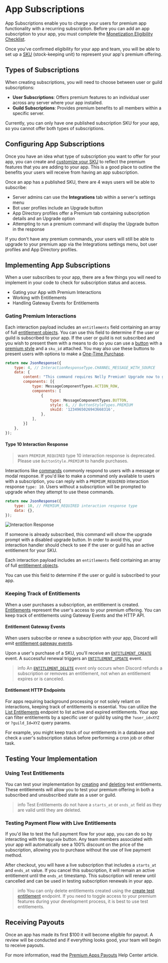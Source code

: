 # App Subscriptions

App Subscriptions enable you to charge your users for premium app functionality with a recurring subscription. Before you can add an app subscription to your app, you must complete the [Monetization Eligibility Checklist](#DOCS_MONETIZATION_OVERVIEW/eligibility-checklist).

Once you've confirmed eligibility for your app and team, you will be able to set up a [SKU](#DOCS_MONETIZATION_SKUS) (stock-keeping unit) to represent your app's premium offering.

## Types of Subscriptions

When creating subscriptions, you will need to choose between user or guild subscriptions:

-   **User Subscriptions**: Offers premium features to an individual user across any server where your app installed.
-   **Guild Subscriptions**: Provides premium benefits to all members within a specific server.

Currently, you can only have one published subscription SKU for your app, so you cannot offer both types of subscriptions.

## Configuring App Subscriptions

Once you have an idea what type of subscription you want to offer for your app, you can create and [customize your SKU](#DOCS_MONETIZATION_SKUS/customizing-your-skus) to reflect the premium features that you are adding to your app. This is a good place to outline the benefits your users will receive from having an app subscription.

Once an app has a published SKU, there are 4 ways users will be able to subscribe:

-   Server admins can use the **Integrations** tab within a server's settings menu
-   Bot user profiles include an Upgrade button
-   App Directory profiles offer a Premium tab containing subscription details and an Upgrade option
-   Attempting to run a premium command will display the Upgrade button in the response

If you don't have any premium commands, your users will still be able to upgrade to your premium app via the Integrations settings menu, bot user profiles and App Directory profiles.

## Implementing App Subscriptions

When a user subscribes to your app, there are a few things you will need to implement in your code to check for subscription status and access.

-   Gating your App with Premium Interactions
-   Working with Entitlements
-   Handling Gateway Events for Entitlements

### Gating Premium Interactions

Each interaction payload includes an `entitlements` field containing an array of full [entitlement objects](#DOCS_MONETIZATION_ENTITLEMENTS/entitlement-object). You can use this field to determine if the user or guild is subscribed to your app. If the user or guild is not subscribed and you wish to present them with a means to do so you can use a [button](#DOCS_INTERACTIONS_MESSAGE_COMPONENTS/buttons) with a [premium style](#DOCS_INTERACTIONS_MESSAGE_COMPONENTS/button-object-button-styles) and a `sku_id` attached. You may also use these buttons to present users with options to make a [One-Time Purchase](#DOCS_MONETIZATION_ONE-TIME_PURCHASES).

```javascript
return new JsonResponse({
    type: 4, // InteractionResponseType.CHANNEL_MESSAGE_WITH_SOURCE
    data: {
        content: "This command requires Nelly Premium! Upgrade now to get access to these features!",
        components: [{
            type: MessageComponentTypes.ACTION_ROW,
            components: [
                {
                    type: MessageComponentTypes.BUTTON,
                    style: 6, // ButtonStyleTypes.PREMIUM
                    skuId: '1234965026943668316',
                },
            ],
        }]
    },
});
```

#### Type 10 Interaction Response

> warn
> `PREMIUM_REQUIRED` type 10 interaction response is deprecated. Please use `ButtonStyle.PREMIUM` to handle purchases.

Interactions like [commands](#DOCS_INTERACTIONS_APPLICATION_COMMANDS) commonly respond to users with a message or modal response. If you'd like to make a command only available to users with a subscription, you can reply with a `PREMIUM_REQUIRED` interaction response `type: 10`. Users without a subscription will be prompted to upgrade when they attempt to use these commands.

```javascript
return new JsonResponse({
    type: 10, // PREMIUM_REQUIRED interaction response type
    data: {},
});
```

![Interaction Response](monetization-interaction-response.png)

If someone is already subscribed, this command will show the upgrade prompt with a disabled upgrade button. In order to avoid this, your interaction handler should check to see if the user or guild has an active entitlement for your SKU.

Each interaction payload includes an `entitlements` field containing an array of full [entitlement objects](#DOCS_MONETIZATION_ENTITLEMENTS/entitlement-object).

You can use this field to determine if the user or guild is subscribed to your app.

### Keeping Track of Entitlements

When a user purchases a subscription, an entitlement is created. [Entitlements](#DOCS_MONETIZATION_ENTITLEMENTS) represent the user's access to your premium offering. You can keep track of entitlements using Gateway Events and the HTTP API.

#### Entitlement Gateway Events

When users subscribe or renew a subscription with your app, Discord will emit [entitlement gateway events](#DOCS_MONETIZATION_ENTITLEMENTS/gateway-events).

Upon a user's purchase of a SKU, you'll receive an [`ENTITLEMENT_CREATE`](#DOCS_MONETIZATION_ENTITLEMENTS/new-entitlement) event. A successful renewal triggers an [`ENTITLEMENT_UPDATE`](#DOCS_MONETIZATION_ENTITLEMENTS/updated-entitlement) event.

> info
> An [`ENTITLEMENT_DELETE`](#DOCS_MONETIZATION_ENTITLEMENTS/deleted-entitlement) event only occurs when Discord refunds a subscription or removes an entitlement, not when an entitlement expires or is canceled.

#### Entitlement HTTP Endpoints

For apps requiring background processing or not solely reliant on interactions, keeping track of entitlements is essential. You can utilize the [List Entitlements](#DOCS_MONETIZATION_ENTITLEMENTS/list-entitlements) endpoint to list active and expired entitlements. Your app can filter entitlements by a specific user or guild by using the `?user_id=XYZ` or `?guild_Id=XYZ` query params.

For example, you might keep track of our entitlements in a database and check a user's subscription status before performing a cron job or other task.

## Testing Your Implementation

### Using Test Entitlements

You can test your implementation by [creating](#DOCS_MONETIZATION_ENTITLEMENTS/create-test-entitlement) and [deleting](#DOCS_MONETIZATION_ENTITLEMENTS/delete-test-entitlement) test entitlements. These entitlements will allow you to test your premium offering in both a subscribed and unsubscribed state as a user or guild. 

> info
> Test Entitlements do not have a `starts_at` or `ends_at` field as they are valid until they are deleted.

### Testing Payment Flow with Live Entitlements

If you'd like to test the full payment flow for your app, you can do so by interacting with the `Upgrade` button. Any team members associated with your app will automatically see a 100% discount on the price of the subscription, allowing you to purchase without the use of live payment method. 

After checkout, you will have a live subscription that includes a `starts_at` and `ends_at` value. If you cancel this subscription, it will remain an active entitlement until the `ends_at` timestamp. This subscription will renew until cancelled and can be used in testing subscription renewals in your app.

> info
> You can only delete entitlements created using the [create test entitlement](#DOCS_MONETIZATION_ENTITLEMENTS/create-test-entitlement) endpoint. If you need to toggle access to your premium features during your development process, it is best to use test entitlements.

## Receiving Payouts

Once an app has made its first $100 it will become eligible for payout. A review will be conducted and if everything looks good, your team will begin to receive payouts.

For more information, read the [Premium Apps Payouts](https://support-dev.discord.com/hc/articles/17299902720919) Help Center article.
